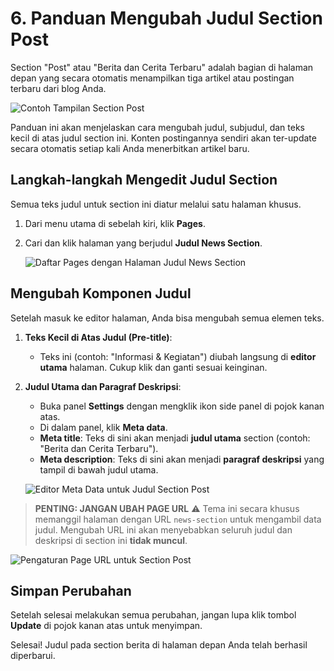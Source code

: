 # 6. Panduan Mengubah Judul Section Post

Section "Post" atau "Berita dan Cerita Terbaru" adalah bagian di halaman depan yang secara otomatis menampilkan tiga artikel atau postingan terbaru dari blog Anda.

![Contoh Tampilan Section Post](/gambar/section-post-hasil.png)

Panduan ini akan menjelaskan cara mengubah judul, subjudul, dan teks kecil di atas judul section ini. Konten postingannya sendiri akan ter-update secara otomatis setiap kali Anda menerbitkan artikel baru.

## Langkah-langkah Mengedit Judul Section

Semua teks judul untuk section ini diatur melalui satu halaman khusus.

1.  Dari menu utama di sebelah kiri, klik **Pages**.
2.  Cari dan klik halaman yang berjudul **Judul News Section**.

    ![Daftar Pages dengan Halaman Judul News Section](/gambar/ghost-pages-list-news.png)

## Mengubah Komponen Judul

Setelah masuk ke editor halaman, Anda bisa mengubah semua elemen teks.

1.  **Teks Kecil di Atas Judul (Pre-title)**:
    * Teks ini (contoh: "Informasi & Kegiatan") diubah langsung di **editor utama** halaman. Cukup klik dan ganti sesuai keinginan.

2.  **Judul Utama dan Paragraf Deskripsi**:
    * Buka panel **Settings** dengan mengklik ikon side panel di pojok kanan atas.
    * Di dalam panel, klik **Meta data**.
    * **Meta title**: Teks di sini akan menjadi **judul utama** section (contoh: "Berita dan Cerita Terbaru").
    * **Meta description**: Teks di sini akan menjadi **paragraf deskripsi** yang tampil di bawah judul utama.

    ![Editor Meta Data untuk Judul Section Post](/gambar/news-section-metadata.png)

> **PENTING: JANGAN UBAH PAGE URL** ⚠️
> Tema ini secara khusus memanggil halaman dengan URL `news-section` untuk mengambil data judul. Mengubah URL ini akan menyebabkan seluruh judul dan deskripsi di section ini **tidak muncul**.

![Pengaturan Page URL untuk Section Post](/gambar/news-section-url.png)

## Simpan Perubahan

Setelah selesai melakukan semua perubahan, jangan lupa klik tombol **Update** di pojok kanan atas untuk menyimpan.

Selesai! Judul pada section berita di halaman depan Anda telah berhasil diperbarui.